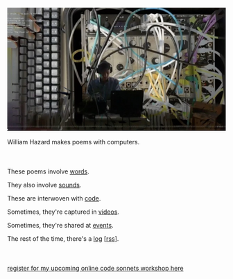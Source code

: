 [![](header.jpeg)](./)

William Hazard makes poems with computers.
<br><br><br><br>
These poems involve [words](words).

They also involve [sounds](sounds).

These are interwoven with [code](code).

Sometimes, they're captured in [videos](videos).

Sometimes, they're shared at [events](events).

The rest of the time, there's a [log](log) [[rss](log/rss.xml)].
<br><br><br><br>
[register for my upcoming online code sonnets workshop here](https://us06web.zoom.us/meeting/register/okYyxkWBQoao6txf_nNHGg#/registration)
